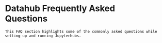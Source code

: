 # Datahub Frequently Asked Questions

```{note}
This FAQ section highlights some of the commonly asked questions while setting up and running Jupyterhubs. 
```
